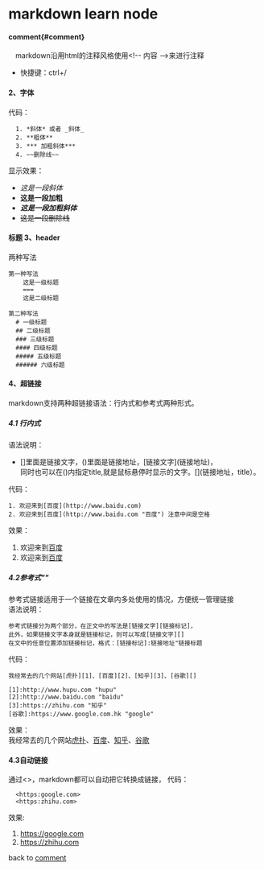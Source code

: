 # markdown learn node

#### comment{#comment}

&ensp;&ensp;markdown沿用html的注释风格使用&lt;!-- 内容 -->来进行注释  
* 快捷键：ctrl+/

#### 2、字体
代码：
```
  1. *斜体* 或者 _斜体_
  2. **粗体**
  3. *** 加粗斜体***
  4. ~~删除线~~
```
显示效果：
* *这是一段斜体*
* **这是一段加粗**
* ***这是一段加粗斜体***
* ~~这是一段删除线~~

#### 标题 3、header
两种写法
```
第一种写法
    这是一级标题
    ===
    这是二级标题
```
```
第二种写法
  # 一级标题
  ## 二级标题
  ### 三级标题
  #### 四级标题
  ##### 五级标题
  ###### 六级标题
```

#### 4、超链接
markdown支持两种超链接语法：行内式和参考式两种形式。
##### 4.1 行内式
语法说明：
* []里面是链接文字，()里面是链接地址，[链接文字]\(链接地址)，  
  同时也可以在()内指定title,就是鼠标悬停时显示的文字。[]\(链接地址，title）。

代码：
```
1. 欢迎来到[百度](http://www.baidu.com)
2. 欢迎来到[百度](http://www.baidu.com "百度") 注意中间是空格
```
效果：
1. 欢迎来到[百度](http://www.baidu.com)
2. 欢迎来到[百度](http://www.baidu.com "百度")

##### 4.2参考式""
参考式链接适用于一个链接在文章内多处使用的情况，方便统一管理链接  
语法说明：
```
参考式链接分为两个部分，在正文中的写法是[链接文字][链接标记]，
此外，如果链接文字本身就是链接标记，则可以写成[链接文字][]
在文中的任意位置添加链接标记，格式：[链接标记]:链接地址"链接标题
```
代码：
```
我经常去的几个网站[虎扑][1]、[百度][2]、[知乎][3]、[谷歌][]

[1]:http://www.hupu.com "hupu"
[2]:http://www.baidu.com "baidu"
[3]:https://zhihu.com "知乎"
[谷歌]:https://www.google.com.hk "google"
```
效果：  
我经常去的几个网站[虎扑][1]、[百度][2]、[知乎][3]、[谷歌][]  

[1]: https://hupu.com "hupu"
[2]: http://www.baidu.com "baidu"
[3]: htts://zhihu.com "zhihu"
[谷歌]: https://www.google.com.hk

#### 4.3自动链接
通过<>，markdown都可以自动把它转换成链接，
代码：
```
  <https:google.com>
  <https:zhihu.com>
```
效果:  
1. <https://google.com>
2. <https://zhihu.com>


back to [comment](#comment)
